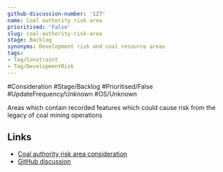 ```yaml
---
github-discussion-number: '127'
name: Coal authority risk area
prioritised: 'False'
slug: coal-authority-risk-area
stage: Backlog
synonyms: Development risk and coal resource areas
tags:
- Tag/Constraint
- Tag/DevelopmentRisk
---
```


#Consideration #Stage/Backlog #Prioritised/False #UpdateFrequency/Unknown #OS/Unknown

Areas which contain recorded features which could cause risk from the legacy of coal mining operations

## Links

* [Coal authority risk area consideration](https://design.planning.data.gov.uk/planning-consideration/coal-authority-risk-area)
* [GitHub discussion](https://github.com/digital-land/data-standards-backlog/discussions/127)